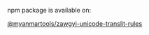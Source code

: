 npm package is available on:

[@myanmartools/zawgyi-unicode-translit-rules](https://www.npmjs.com/package/@myanmartools/zawgyi-unicode-translit-rules)
